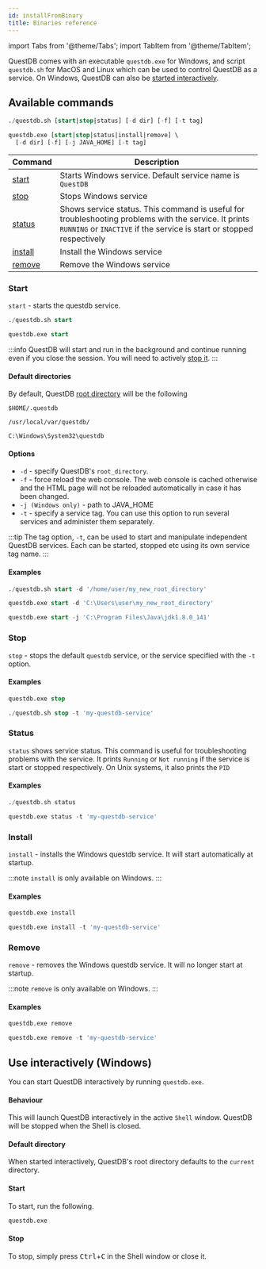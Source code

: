 ```yaml
---
id: installFromBinary
title: Binaries reference
---
```



import Tabs from '@theme/Tabs';
import TabItem from '@theme/TabItem';

QuestDB comes with an executable `questdb.exe` for Windows, and script `questdb.sh` for MacOS and Linux which can 
be used to control QuestDB as a service. On Windows, QuestDB can also be [started interactively](#use-interactively-windows).


## Available commands


  ```sql title="Linux & MacOS"
  ./questdb.sh [start|stop|status] [-d dir] [-f] [-t tag] 
  ```

  ```sql title="Windows"
  questdb.exe [start|stop|status|install|remove] \
    [-d dir] [-f] [-j JAVA_HOME] [-t tag] 
  ```

|Command | Description |
|-----|------|
|[start](#start)| Starts Windows service. Default service name is `QuestDB`  |
|[stop](#stop) | Stops Windows service |
| [status](#status) | Shows service status. This command is useful for troubleshooting problems with the service. It prints `RUNNING` or `INACTIVE` if the service is start or stopped respectively |
| [install](#install) | Install the Windows service |
| [remove](#remove) | Remove the Windows service |


### Start 
`start` - starts the questdb service.


```sql title="Linux & MacOS"
./questdb.sh start
```

```sql title="Windows"
questdb.exe start
```


:::info
QuestDB will start and run in the background and continue running even if you close the session. You will need to actively [stop it](#stop).
:::

#### Default directories
By default, QuestDB [root directory](rootDirectoryStructure.md) will be the following

```shell script title="Linux"
$HOME/.questdb
```

```shell script title="MacOS"
/usr/local/var/questdb/
```

```shell script title="Windows"
C:\Windows\System32\questdb
```



#### Options
- `-d` - specify QuestDB's `root_directory`. 
- `-f` - force reload the web console. The web console is cached otherwise and the HTML page will not be reloaded automatically in case it has been changed.
- `-j (Windows only)` - path to JAVA_HOME
- `-t` - specify a service tag. You can use this option to run several services and administer them separately.

:::tip
The tag option, `-t`, can be used to start and manipulate independent QuestDB services. Each can be started, stopped etc using its own service tag name. 
:::

#### Examples

```sql title="Linux & MacOS - custom root_directory"
./questdb.sh start -d '/home/user/my_new_root_directory'
```

```sql title="Windows - custom root_directory"
questdb.exe start -d 'C:\Users\user\my_new_root_directory'
```

```sql title="Windows - custom JAVA_HOME"
questdb.exe start -j 'C:\Program Files\Java\jdk1.8.0_141'
```


### Stop
`stop` - stops the default `questdb` service, or the service specified with the `-t` option.

#### Examples

```sql title="Windows"
questdb.exe stop
```

```sql title="Linux & MacOS - specific tag"
./questdb.sh stop -t 'my-questdb-service'
```




### Status
`status` shows service status. This command is useful for troubleshooting problems with the service. It prints `Running` or `Not running` if the service is start or stopped respectively. On Unix systems, it also prints the `PID`

#### Examples

```sql title="Linux & MacOS"
./questdb.sh status
```

```sql title="Windows - specific tag"
questdb.exe status -t 'my-questdb-service'
```


### Install
`install` - installs the Windows questdb service. It will start automatically at startup.

:::note
`install` is only available on Windows.
:::

#### Examples

```sql title="Default service"
questdb.exe install
```

```sql title="Specific tag"
questdb.exe install -t 'my-questdb-service'
```


### Remove
`remove` - removes the Windows questdb service. It will no longer start at startup.

:::note
`remove` is only available on Windows.
:::


#### Examples

```sql title="Default service"
questdb.exe remove
```

```sql title="Specific tag"
questdb.exe remove -t 'my-questdb-service'
```

## Use interactively (Windows)
You can start QuestDB interactively by running `questdb.exe`.

#### Behaviour 
This will launch QuestDB interactively in the active `Shell` window. QuestDB will be stopped when the Shell is closed.

#### Default directory
When started interactively, QuestDB's root directory defaults to the `current` directory.

#### Start
To start, run the following.
```sql title="Start"
questdb.exe
```

#### Stop
To stop, simply press <kbd>Ctrl</kbd>+<kbd>C</kbd> in the Shell window or close it.

